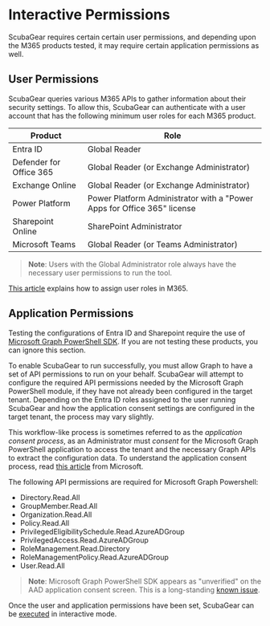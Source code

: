 # Interactive Permissions

ScubaGear requires certain certain user permissions, and depending upon the M365 products tested, it may require certain application permissions as well.

## User Permissions

ScubaGear queries various M365 APIs to gather information about their security settings. To allow this, ScubaGear can authenticate with a user account that has the following minimum user roles for each M365 product.

| Product                 | Role                                                                    |
| ----------------------- | ----------------------------------------------------------------------- |
| Entra ID                | Global Reader                                                           |
| Defender for Office 365 | Global Reader (or Exchange Administrator)                               |
| Exchange Online         | Global Reader (or Exchange Administrator)                               |
| Power Platform          | Power Platform Administrator with a "Power Apps for Office 365" license |
| Sharepoint Online       | SharePoint Administrator                                                |
| Microsoft Teams         | Global Reader (or Teams Administrator)                                  |

> **Note**: Users with the Global Administrator role always have the necessary user permissions to run the tool.

[This article](https://learn.microsoft.com/en-us/microsoft-365/admin/add-users/assign-admin-roles?view=o365-worldwide) explains how to assign user roles in M365.

## Application Permissions

Testing the configurations of Entra ID and Sharepoint require the use of [Microsoft Graph PowerShell SDK](https://learn.microsoft.com/en-us/powershell/microsoftgraph/get-started?view=graph-powershell-1.0). If you are not testing these products, you can ignore this section.

To enable ScubaGear to run successfully, you must allow Graph to have a set of API permissions to run on your behalf. ScubaGear will attempt to configure the required API permissions needed by the Microsoft Graph PowerShell module, if they have not already been configured in the target tenant. Depending on the Entra ID roles assigned to the user running ScubaGear and how the application consent settings are configured in the target tenant, the process may vary slightly.

This workflow-like process is sometimes referred to as the _application consent process_, as an Administrator must _consent_ for the Microsoft Graph PowerShell application to access the tenant and the necessary Graph APIs to extract the configuration data.  To understand the application consent process, read [this article](https://learn.microsoft.com/en-us/azure/active-directory/develop/application-consent-experience) from Microsoft.

The following API permissions are required for Microsoft Graph Powershell:

- Directory.Read.All
- GroupMember.Read.All
- Organization.Read.All
- Policy.Read.All
- PrivilegedEligibilitySchedule.Read.AzureADGroup
- PrivilegedAccess.Read.AzureADGroup
- RoleManagement.Read.Directory
- RoleManagementPolicy.Read.AzureADGroup
- User.Read.All

> **Note**: Microsoft Graph PowerShell SDK appears as "unverified" on the AAD application consent screen. This is a long-standing [known issue](https://github.com/microsoftgraph/msgraph-sdk-powershell/issues/482).

Once the user and application permissions have been set, ScubaGear can be [executed](../execution/execution.md) in interactive mode.